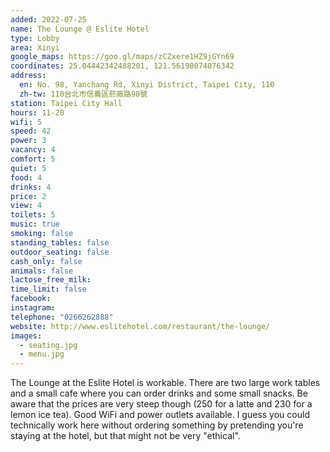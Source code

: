 ```yaml
---
added: 2022-07-25
name: The Lounge @ Eslite Hotel
type: Lobby
area: Xinyi
google_maps: https://goo.gl/maps/zCZxere1HZ9jGYn69
coordinates: 25.04442342488201, 121.56198074076342
address:
  en: No. 98, Yanchang Rd, Xinyi District, Taipei City, 110
  zh-tw: 110台北市信義區菸廠路98號
station: Taipei City Hall
hours: 11-20
wifi: 5
speed: 42
power: 3
vacancy: 4
comfort: 5
quiet: 5
food: 4
drinks: 4
price: 2
view: 4
toilets: 5
music: true
smoking: false
standing_tables: false
outdoor_seating: false
cash_only: false
animals: false
lactose_free_milk: 
time_limit: false
facebook: 
instagram: 
telephone: "0266262888"
website: http://www.eslitehotel.com/restaurant/the-lounge/
images:
  - seating.jpg
  - menu.jpg
---
```


The Lounge at the Eslite Hotel is workable. There are two large work tables and a small cafe where you can order drinks and some small snacks. Be aware that the prices are very steep though (250 for a latte and 230 for a lemon ice tea). Good WiFi and power outlets available. I guess you could technically work here without ordering something by pretending you're staying at the hotel, but that might not be very "ethical".
